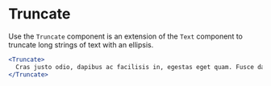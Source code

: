 
# Truncate

Use the `Truncate` component is an extension of the `Text` component to truncate long strings of text with an ellipsis.

```.jsx
<Truncate>
  Cras justo odio, dapibus ac facilisis in, egestas eget quam. Fusce dapibus, tellus ac cursus commodo, tortor mauris condimentum nibh, ut fermentum massa justo sit amet risus. Lorem ipsum dolor sit amet, consectetur adipiscing elit. Nulla vitae elit libero, a pharetra augue. Nullam quis risus eget urna mollis ornare vel eu leo. Cum sociis natoque penatibus et magnis dis parturient montes, nascetur ridiculus mus.
</Truncate>
```
